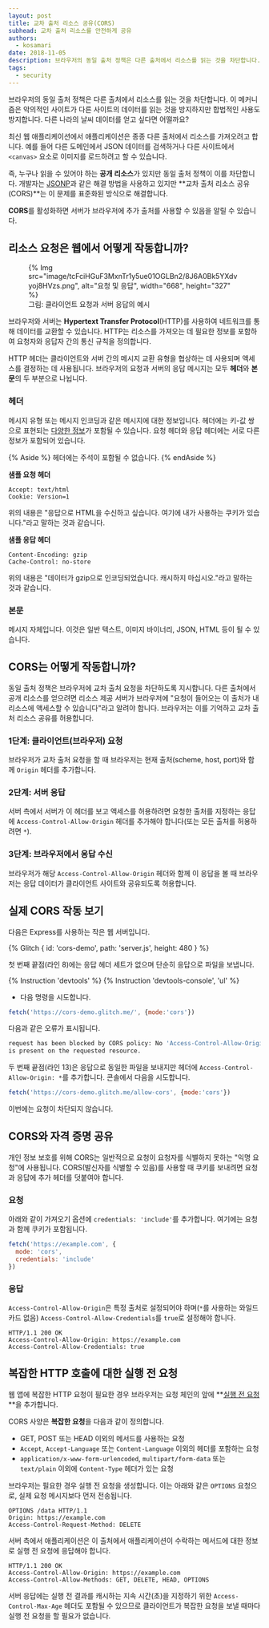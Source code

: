 ```yaml
---
layout: post
title: 교차 출처 리소스 공유(CORS)
subhead: 교차 출처 리소스를 안전하게 공유
authors:
  - kosamari
date: 2018-11-05
description: 브라우저의 동일 출처 정책은 다른 출처에서 리소스를 읽는 것을 차단합니다. 이 메커니즘은 악의적인 사이트가 다른 사이트의 데이터를 읽는 것을 방지하지만 합법적인 사용도 방지합니다. 다른 나라의 날씨 데이터를 얻고 싶다면 어떨까요? CORS를 활성화하면 서버가 브라우저에 추가 출처를 사용할 수 있음을 알릴 수 있습니다.
tags:
  - security
---
```


브라우저의 동일 출처 정책은 다른 출처에서 리소스를 읽는 것을 차단합니다. 이 메커니즘은 악의적인 사이트가 다른 사이트의 데이터를 읽는 것을 방지하지만 합법적인 사용도 방지합니다. 다른 나라의 날씨 데이터를 얻고 싶다면 어떨까요?

최신 웹 애플리케이션에서 애플리케이션은 종종 다른 출처에서 리소스를 가져오려고 합니다. 예를 들어 다른 도메인에서 JSON 데이터를 검색하거나 다른 사이트에서 `<canvas>` 요소로 이미지를 로드하려고 할 수 있습니다.

즉, 누구나 읽을 수 있어야 하는 **공개 리소스**가 있지만 동일 출처 정책이 이를 차단합니다. 개발자는 [JSONP](https://stackoverflow.com/questions/2067472/what-is-jsonp-all-about)과 같은 해결 방법을 사용하고 있지만 **교차 출처 리소스 공유(CORS)**는 이 문제를 표준화된 방식으로 해결합니다.

**CORS**를 활성화하면 서버가 브라우저에 추가 출처를 사용할 수 있음을 알릴 수 있습니다.

## 리소스 요청은 웹에서 어떻게 작동합니까?

<figure data-float="right">   {% Img src="image/tcFciHGuF3MxnTr1y5ue01OGLBn2/8J6A0Bk5YXdvyoj8HVzs.png", alt="요청 및 응답", width="668", height="327" %}   <figcaption>     그림: 클라이언트 요청과 서버 응답의 예시   </figcaption></figure>

브라우저와 서버는 **Hypertext Transfer Protocol**(HTTP)를 사용하여 네트워크를 통해 데이터를 교환할 수 있습니다. HTTP는 리소스를 가져오는 데 필요한 정보를 포함하여 요청자와 응답자 간의 통신 규칙을 정의합니다.

HTTP 헤더는 클라이언트와 서버 간의 메시지 교환 유형을 협상하는 데 사용되며 액세스를 결정하는 데 사용됩니다. 브라우저의 요청과 서버의 응답 메시지는 모두 **헤더**와 **본문**의 두 부분으로 나뉩니다.

### 헤더

메시지 유형 또는 메시지 인코딩과 같은 메시지에 대한 정보입니다. 헤더에는 키-값 쌍으로 표현되는 [다양한 정보](https://en.wikipedia.org/wiki/List_of_HTTP_header_fields)가 포함될 수 있습니다. 요청 헤더와 응답 헤더에는 서로 다른 정보가 포함되어 있습니다.

{% Aside %} 헤더에는 주석이 포함될 수 없습니다. {% endAside %}

**샘플 요청 헤더**

```text
Accept: text/html
Cookie: Version=1
```

위의 내용은 "응답으로 HTML을 수신하고 싶습니다. 여기에 내가 사용하는 쿠키가 있습니다."라고 말하는 것과 같습니다.

**샘플 응답 헤더**

```text
Content-Encoding: gzip
Cache-Control: no-store
```

위의 내용은 "데이터가 gzip으로 인코딩되었습니다. 캐시하지 마십시오."라고 말하는 것과 같습니다.

### 본문

메시지 자체입니다. 이것은 일반 텍스트, 이미지 바이너리, JSON, HTML 등이 될 수 있습니다.

## CORS는 어떻게 작동합니까?

동일 출처 정책은 브라우저에 교차 출처 요청을 차단하도록 지시합니다. 다른 출처에서 공개 리소스를 얻으려면 리소스 제공 서버가 브라우저에 "요청이 들어오는 이 출처가 내 리소스에 액세스할 수 있습니다"라고 알려야 합니다. 브라우저는 이를 기억하고 교차 출처 리소스 공유를 허용합니다.

### 1단계: 클라이언트(브라우저) 요청

브라우저가 교차 출처 요청을 할 때 브라우저는 현재 출처(scheme, host, port)와 함께 `Origin` 헤더를 추가합니다.

### 2단계: 서버 응답

서버 측에서 서버가 이 헤더를 보고 액세스를 허용하려면 요청한 출처를 지정하는 응답에 `Access-Control-Allow-Origin` 헤더를 추가해야 합니다(또는 모든 출처를 허용하려면 `*`).

### 3단계: 브라우저에서 응답 수신

브라우저가 해당 `Access-Control-Allow-Origin` 헤더와 함께 이 응답을 볼 때 브라우저는 응답 데이터가 클라이언트 사이트와 공유되도록 허용합니다.

## 실제 CORS 작동 보기

다음은 Express를 사용하는 작은 웹 서버입니다.

{% Glitch { id: 'cors-demo', path: 'server.js', height: 480 } %}

첫 번째 끝점(라인 8)에는 응답 헤더 세트가 없으며 단순히 응답으로 파일을 보냅니다.

{% Instruction 'devtools' %} {% Instruction 'devtools-console', 'ul' %}

- 다음 명령을 시도합니다.

```js
fetch('https://cors-demo.glitch.me/', {mode:'cors'})
```

다음과 같은 오류가 표시됩니다.

```bash
request has been blocked by CORS policy: No 'Access-Control-Allow-Origin' header
is present on the requested resource.
```

두 번째 끝점(라인 13)은 응답으로 동일한 파일을 보내지만 헤더에 `Access-Control-Allow-Origin: *`를 추가합니다. 콘솔에서 다음을 시도합니다.

```js
fetch('https://cors-demo.glitch.me/allow-cors', {mode:'cors'})
```

이번에는 요청이 차단되지 않습니다.

## CORS와 자격 증명 공유

개인 정보 보호를 위해 CORS는 일반적으로 요청이 요청자를 식별하지 못하는 "익명 요청"에 사용됩니다. CORS(발신자를 식별할 수 있음)를 사용할 때 쿠키를 보내려면 요청과 응답에 추가 헤더를 덧붙여야 합니다.

### 요청

아래와 같이 가져오기 옵션에 `credentials: 'include'`를 추가합니다. 여기에는 요청과 함께 쿠키가 포함됩니다.

```js
fetch('https://example.com', {
  mode: 'cors',
  credentials: 'include'
})
```

### 응답

`Access-Control-Allow-Origin`은 특정 출처로 설정되어야 하며(`*`를 사용하는 와일드 카드 없음) `Access-Control-Allow-Credentials`를 `true`로 설정해야 합니다.

```text
HTTP/1.1 200 OK
Access-Control-Allow-Origin: https://example.com
Access-Control-Allow-Credentials: true
```

## 복잡한 HTTP 호출에 대한 실행 전 요청

웹 앱에 복잡한 HTTP 요청이 필요한 경우 브라우저는 요청 체인의 앞에 **[실행 전 요청](https://developer.mozilla.org/docs/Web/HTTP/CORS#preflighted_requests)**을 추가합니다.

CORS 사양은 **복잡한 요청**을 다음과 같이 정의합니다.

- GET, POST 또는 HEAD 이외의 메서드를 사용하는 요청
- `Accept`, `Accept-Language` 또는 `Content-Language` 이외의 헤더를 포함하는 요청
- `application/x-www-form-urlencoded`, `multipart/form-data` 또는 `text/plain` 이외에 `Content-Type` 헤더가 있는 요청

브라우저는 필요한 경우 실행 전 요청을 생성합니다. 이는 아래와 같은 `OPTIONS` 요청으로, 실제 요청 메시지보다 먼저 전송됩니다.

```text
OPTIONS /data HTTP/1.1
Origin: https://example.com
Access-Control-Request-Method: DELETE
```

서버 측에서 애플리케이션은 이 출처에서 애플리케이션이 수락하는 메서드에 대한 정보로 실행 전 요청에 응답해야 합니다.

```text
HTTP/1.1 200 OK
Access-Control-Allow-Origin: https://example.com
Access-Control-Allow-Methods: GET, DELETE, HEAD, OPTIONS
```

서버 응답에는 실행 전 결과를 캐시하는 지속 시간(초)을 지정하기 위한 `Access-Control-Max-Age` 헤더도 포함될 수 있으므로 클라이언트가 복잡한 요청을 보낼 때마다 실행 전 요청을 할 필요가 없습니다.
